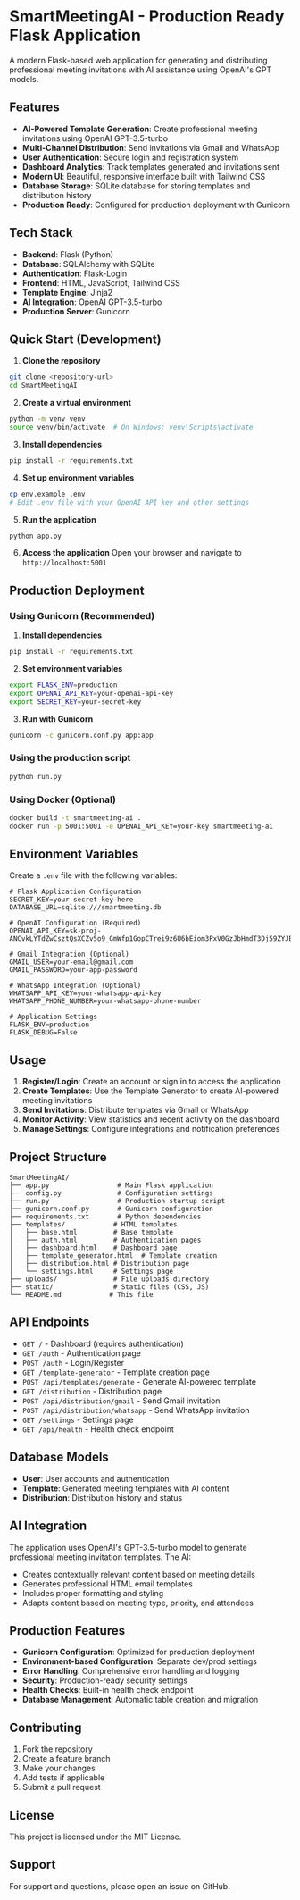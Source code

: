 # SmartMeetingAI - Production Ready Flask Application

A modern Flask-based web application for generating and distributing professional meeting invitations with AI assistance using OpenAI's GPT models.

## Features

- **AI-Powered Template Generation**: Create professional meeting invitations using OpenAI GPT-3.5-turbo
- **Multi-Channel Distribution**: Send invitations via Gmail and WhatsApp
- **User Authentication**: Secure login and registration system
- **Dashboard Analytics**: Track templates generated and invitations sent
- **Modern UI**: Beautiful, responsive interface built with Tailwind CSS
- **Database Storage**: SQLite database for storing templates and distribution history
- **Production Ready**: Configured for production deployment with Gunicorn

## Tech Stack

- **Backend**: Flask (Python)
- **Database**: SQLAlchemy with SQLite
- **Authentication**: Flask-Login
- **Frontend**: HTML, JavaScript, Tailwind CSS
- **Template Engine**: Jinja2
- **AI Integration**: OpenAI GPT-3.5-turbo
- **Production Server**: Gunicorn

## Quick Start (Development)

1. **Clone the repository**
```bash
git clone <repository-url>
cd SmartMeetingAI
```

2. **Create a virtual environment**
```bash
python -m venv venv
source venv/bin/activate  # On Windows: venv\Scripts\activate
```

3. **Install dependencies**
```bash
pip install -r requirements.txt
```

4. **Set up environment variables**
```bash
cp env.example .env
# Edit .env file with your OpenAI API key and other settings
```

5. **Run the application**
```bash
python app.py
```

6. **Access the application**
Open your browser and navigate to `http://localhost:5001`

## Production Deployment

### Using Gunicorn (Recommended)

1. **Install dependencies**
```bash
pip install -r requirements.txt
```

2. **Set environment variables**
```bash
export FLASK_ENV=production
export OPENAI_API_KEY=your-openai-api-key
export SECRET_KEY=your-secret-key
```

3. **Run with Gunicorn**
```bash
gunicorn -c gunicorn.conf.py app:app
```

### Using the production script

```bash
python run.py
```

### Using Docker (Optional)

```bash
docker build -t smartmeeting-ai .
docker run -p 5001:5001 -e OPENAI_API_KEY=your-key smartmeeting-ai
```

## Environment Variables

Create a `.env` file with the following variables:

```env
# Flask Application Configuration
SECRET_KEY=your-secret-key-here
DATABASE_URL=sqlite:///smartmeeting.db

# OpenAI Configuration (Required)
OPENAI_API_KEY=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

# Gmail Integration (Optional)
GMAIL_USER=your-email@gmail.com
GMAIL_PASSWORD=your-app-password

# WhatsApp Integration (Optional)
WHATSAPP_API_KEY=your-whatsapp-api-key
WHATSAPP_PHONE_NUMBER=your-whatsapp-phone-number

# Application Settings
FLASK_ENV=production
FLASK_DEBUG=False
```

## Usage

1. **Register/Login**: Create an account or sign in to access the application
2. **Create Templates**: Use the Template Generator to create AI-powered meeting invitations
3. **Send Invitations**: Distribute templates via Gmail or WhatsApp
4. **Monitor Activity**: View statistics and recent activity on the dashboard
5. **Manage Settings**: Configure integrations and notification preferences

## Project Structure

```
SmartMeetingAI/
├── app.py                 # Main Flask application
├── config.py              # Configuration settings
├── run.py                 # Production startup script
├── gunicorn.conf.py       # Gunicorn configuration
├── requirements.txt       # Python dependencies
├── templates/            # HTML templates
│   ├── base.html         # Base template
│   ├── auth.html         # Authentication pages
│   ├── dashboard.html    # Dashboard page
│   ├── template_generator.html  # Template creation
│   ├── distribution.html # Distribution page
│   └── settings.html     # Settings page
├── uploads/              # File uploads directory
├── static/               # Static files (CSS, JS)
└── README.md            # This file
```

## API Endpoints

- `GET /` - Dashboard (requires authentication)
- `GET /auth` - Authentication page
- `POST /auth` - Login/Register
- `GET /template-generator` - Template creation page
- `POST /api/templates/generate` - Generate AI-powered template
- `GET /distribution` - Distribution page
- `POST /api/distribution/gmail` - Send Gmail invitation
- `POST /api/distribution/whatsapp` - Send WhatsApp invitation
- `GET /settings` - Settings page
- `GET /api/health` - Health check endpoint

## Database Models

- **User**: User accounts and authentication
- **Template**: Generated meeting templates with AI content
- **Distribution**: Distribution history and status

## AI Integration

The application uses OpenAI's GPT-3.5-turbo model to generate professional meeting invitation templates. The AI:

- Creates contextually relevant content based on meeting details
- Generates professional HTML email templates
- Includes proper formatting and styling
- Adapts content based on meeting type, priority, and attendees

## Production Features

- **Gunicorn Configuration**: Optimized for production deployment
- **Environment-based Configuration**: Separate dev/prod settings
- **Error Handling**: Comprehensive error handling and logging
- **Security**: Production-ready security settings
- **Health Checks**: Built-in health check endpoint
- **Database Management**: Automatic table creation and migration

## Contributing

1. Fork the repository
2. Create a feature branch
3. Make your changes
4. Add tests if applicable
5. Submit a pull request

## License

This project is licensed under the MIT License.

## Support

For support and questions, please open an issue on GitHub. 